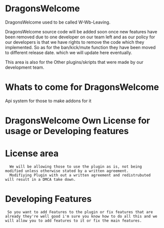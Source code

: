 # DragonsWelcome
DragonsWelcome used to be called W-Wb-Leaving.

DragonsWelcome source code will be added soon once new features have been removed due to one developer on our team left and as our policy for our developers is that we have rights to remove the code which they implemented. So as for the ban/kick/mute function they have been moved to different release date. which we will update here eventually.

This area is also for the Other plugins/skripts that were made by our development team.

# Whats to come for DragonsWelcome
Api system for those to make addons for it

# DragonsWelcome Own License for usage or Developing features
  # License area
      We will be allowing those to use the plugin as is, not being modified unless otherwise stated by a written agreement.
      Modifiying Plugin with out a written agreement and redistrubuted will result in a DMCA take down.
  # Developing Features
     So you want to add Features to the plugin or fix features that are already they're well good i'm sure you know how to do all this and we will allow you to add features to it or fix the main features. 
